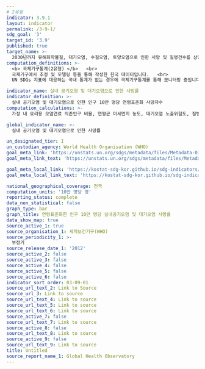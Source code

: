 ```yaml
---
# 2유형 
indicator: 3.9.1
layout: indicator
permalink: /3-9-1/
sdg_goal: '3'
target_id: '3.9'
published: true
target_name: >-
  2030년까지 유해화학물질, 대기오염, 수질오염, 토양오염으로 인한 사망 및 질병건수를 상당 수준으로 감소
computation_definitions: >-
  <b> 국제기구통계(2유형) </b>   <br>
  국제기구에서 추정 및 모델링 등을 통해 작성한 한국 데이터입니다.   <br>
  UN SDGs 지표에 대응하는 국내 통계가 없는 경우에 국제기구통계를 통해 모니터링 중입니다. 

indicator_name: 실내 공기오염 및 대기오염으로 인한 사망률
indicator_definition: >-
  실내 공기오염 및 대기오염으로 인한 인구 10만 명당 연령표준화 사망자수
computation_calculations: >-
  가정 내 요리용 오염연료 의존인구 비율, 연평균 미세먼지 농도, 대기오염 노출위험도, 질병 사망자수 등의 자료를 결합하여 추정

global_indicator_name: >-
  실내 공기오염 및 대기오염으로 인한 사망률

un_designated_tier: I
un_custodian_agency: World Health Organisation (WHO)
goal_meta_link: 'https://unstats.un.org/sdgs/metadata/files/Metadata-03-09-01.pdf'
goal_meta_link_text: 'https://unstats.un.org/sdgs/metadata/files/Metadata-03-09-01.pdf'

goal_meta_local_link: 'https://kostat-sdg-kor.github.io/sdg-indicators/public/data/Metadata-03-09-01_KOR.pdf'
goal_meta_local_link_text: 'https://kostat-sdg-kor.github.io/sdg-indicators/public/data/Metadata-03-09-01_KOR.pdf'

national_geographical_coverage: 전국
computation_units: '10만 명당 명'
reporting_status: complete
data_non_statistical: false
graph_type: bar
graph_title: 연령표준화한 인구 10만 명당 실내공기오염 및 대기오염 사망률
data_show_map: true
source_active_1: true
source_organisation_1: 세계보건기구(WHO)
source_periodicity_1: >-
  부정기
source_release_date_1: '2012'
source_active_2: false
source_active_3: false
source_active_4: false
source_active_5: false
source_active_6: false
indicator_sort_order: 03-09-01
source_url_text_2: Link to Source
source_url_3: Link to source
source_url_text_4: Link to source
source_url_text_5: Link to source
source_url_text_6: Link to source
source_active_7: false
source_url_text_7: Link to source
source_active_8: false
source_url_text_8: Link to source
source_active_9: false
source_url_text_9: Link to source
title: Untitled
source_report_name_1: Global Health Observatory
---
```

